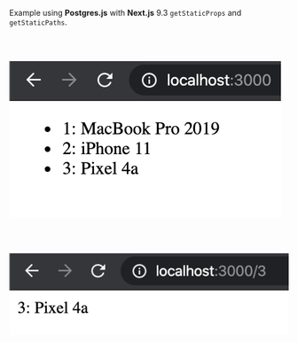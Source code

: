 Example using **Postgres.js** with **Next.js** 9.3 `getStaticProps` and `getStaticPaths`.

<br /><br />

<img src="screenshot-1.png" alt="Screenshot showing the products being listed out on the homepage">

<br /><br />

<img src="screenshot-2.png" alt="Screenshot showing a single product being shown on the product page">
